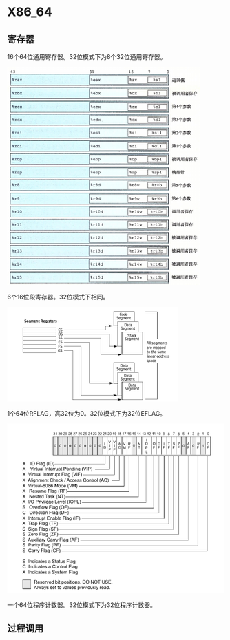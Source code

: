 # X86_64

## 寄存器

16个64位通用寄存器。32位模式下为8个32位通用寄存器。

<img src="ISA/image-20240206192624937.png" alt="image-20240206192624937" style="zoom: 67%;" />

6个16位段寄存器。32位模式下相同。

<img src="ISA/image-20240206193509283.png" alt="image-20240206193509283" style="zoom:50%;" />

1个64位RFLAG，高32位为0。32位模式下为32位EFLAG。

<img src="ISA/image-20240206194305549.png" alt="image-20240206194305549" style="zoom: 67%;" />

一个64位程序计数器。32位模式下为32位程序计数器。

## 过程调用

